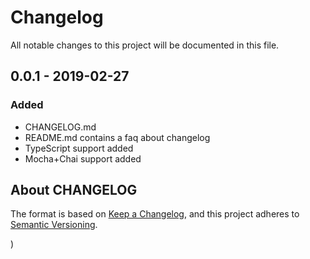 # Changelog
All notable changes to this project will be documented in this file.

## 0.0.1 - 2019-02-27
### Added
- CHANGELOG.md 
- README.md contains a faq about changelog
- TypeScript support added
- Mocha+Chai support added


## About CHANGELOG
The format is based on [Keep a Changelog](https://keepachangelog.com/en/1.0.0/),
and this project adheres to [Semantic Versioning](https://semver.org/spec/v2.0.0.html).









)